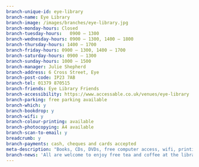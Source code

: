 ```yaml
---
branch-unique-id: eye-library
branch-name: Eye Library
branch-image: /images/branches/eye-library.jpg
branch-monday-hours: Closed
branch-tuesday-hours:	0900 – 1300
branch-wednesday-hours: 0900 – 1300, 1400 – 1800
branch-thursday-hours: 1400 – 1700
branch-friday-hours: 0900 – 1300, 1400 – 1700
branch-saturday-hours: 0900 – 1300
branch-sunday-hours: 1000 – 1500
branch-manager: Julie Shepherd
branch-address: 6 Cross Street, Eye
branch-post-code: IP23 7AB
branch-tel: 01379 870515
branch-friends: Eye Library Friends
branch-accessibility: https://www.accessable.co.uk/venues/eye-library
branch-parking: free parking available
branch-which: y
branch-bookdrop: y
branch-wifi: y
branch-colour-printing: available
branch-photocopying: A4 available
branch-scan-to-email: y
breadcrumb: y
branch-payments: cash, cheques and cards accepted
meta-description: "Books, CDs, DVDs, free computer access, wifi, printing, scanning, room hire, children's activities, Scratch coding club, pop-up café."
branch-news: 'All are welcome to enjoy free tea and coffee at the library, and use the meeting room for quiet activities or contemplation during <a href="/news/mental-health-week/">Mental Health Awareness Week</a> (13-19 May).'
---
```

